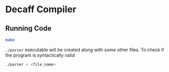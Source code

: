 # Decaff Compiler
## Running Code 

```bash
make
```

`./parser` executable will be created along with some other files. To check if the program is syntactically valid 

```bash
./parser < <file_name>
```